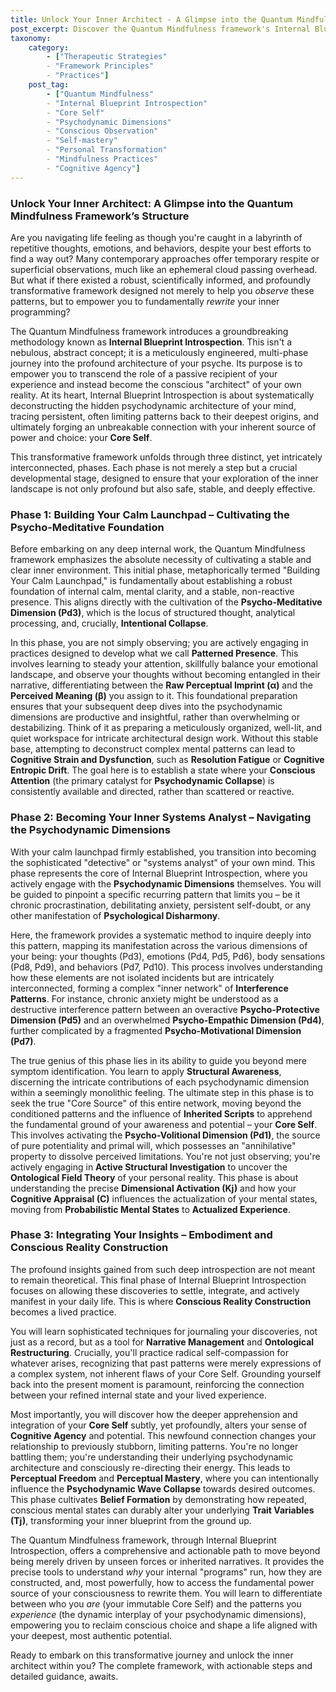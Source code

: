 ```yaml
---
title: Unlock Your Inner Architect - A Glimpse into the Quantum Mindfulness Framework’s Structure
post_excerpt: Discover the Quantum Mindfulness framework's Internal Blueprint Introspection, a revolutionary approach to understanding and transforming your inner world. This post outlines its three crucial phases, guiding you from foundational calm to deep self-inquiry and lasting integration, empowering you to rewrite limiting patterns and connect with your authentic Core Self.
taxonomy:
    category:
        - ["Therapeutic Strategies"
        - "Framework Principles"
        - "Practices"]
    post_tag:
        - ["Quantum Mindfulness"
        - "Internal Blueprint Introspection"
        - "Core Self"
        - "Psychodynamic Dimensions"
        - "Conscious Observation"
        - "Self-mastery"
        - "Personal Transformation"
        - "Mindfulness Practices"
        - "Cognitive Agency"]
---
```

### Unlock Your Inner Architect: A Glimpse into the Quantum Mindfulness Framework’s Structure

Are you navigating life feeling as though you're caught in a labyrinth of repetitive thoughts, emotions, and behaviors, despite your best efforts to find a way out? Many contemporary approaches offer temporary respite or superficial observations, much like an ephemeral cloud passing overhead. But what if there existed a robust, scientifically informed, and profoundly transformative framework designed not merely to help you *observe* these patterns, but to empower you to fundamentally *rewrite* your inner programming?

The Quantum Mindfulness framework introduces a groundbreaking methodology known as **Internal Blueprint Introspection**. This isn't a nebulous, abstract concept; it is a meticulously engineered, multi-phase journey into the profound architecture of your psyche. Its purpose is to empower you to transcend the role of a passive recipient of your experience and instead become the conscious "architect" of your own reality. At its heart, Internal Blueprint Introspection is about systematically deconstructing the hidden psychodynamic architecture of your mind, tracing persistent, often limiting patterns back to their deepest origins, and ultimately forging an unbreakable connection with your inherent source of power and choice: your **Core Self**.

This transformative framework unfolds through three distinct, yet intricately interconnected, phases. Each phase is not merely a step but a crucial developmental stage, designed to ensure that your exploration of the inner landscape is not only profound but also safe, stable, and deeply effective.

### Phase 1: Building Your Calm Launchpad – Cultivating the Psycho-Meditative Foundation

Before embarking on any deep internal work, the Quantum Mindfulness framework emphasizes the absolute necessity of cultivating a stable and clear inner environment. This initial phase, metaphorically termed "Building Your Calm Launchpad," is fundamentally about establishing a robust foundation of internal calm, mental clarity, and a stable, non-reactive presence. This aligns directly with the cultivation of the **Psycho-Meditative Dimension (Pd3)**, which is the locus of structured thought, analytical processing, and, crucially, **Intentional Collapse**.

In this phase, you are not simply observing; you are actively engaging in practices designed to develop what we call **Patterned Presence**. This involves learning to steady your attention, skillfully balance your emotional landscape, and observe your thoughts without becoming entangled in their narrative, differentiating between the **Raw Perceptual Imprint (α)** and the **Perceived Meaning (β)** you assign to it. This foundational preparation ensures that your subsequent deep dives into the psychodynamic dimensions are productive and insightful, rather than overwhelming or destabilizing. Think of it as preparing a meticulously organized, well-lit, and quiet workspace for intricate architectural design work. Without this stable base, attempting to deconstruct complex mental patterns can lead to **Cognitive Strain and Dysfunction**, such as **Resolution Fatigue** or **Cognitive Entropic Drift**. The goal here is to establish a state where your **Conscious Attention** (the primary catalyst for **Psychodynamic Collapse**) is consistently available and directed, rather than scattered or reactive.

### Phase 2: Becoming Your Inner Systems Analyst – Navigating the Psychodynamic Dimensions

With your calm launchpad firmly established, you transition into becoming the sophisticated "detective" or "systems analyst" of your own mind. This phase represents the core of Internal Blueprint Introspection, where you actively engage with the **Psychodynamic Dimensions** themselves. You will be guided to pinpoint a specific recurring pattern that limits you – be it chronic procrastination, debilitating anxiety, persistent self-doubt, or any other manifestation of **Psychological Disharmony**.

Here, the framework provides a systematic method to inquire deeply into this pattern, mapping its manifestation across the various dimensions of your being: your thoughts (Pd3), emotions (Pd4, Pd5, Pd6), body sensations (Pd8, Pd9), and behaviors (Pd7, Pd10). This process involves understanding how these elements are not isolated incidents but are intricately interconnected, forming a complex "inner network" of **Interference Patterns**. For instance, chronic anxiety might be understood as a destructive interference pattern between an overactive **Psycho-Protective Dimension (Pd5)** and an overwhelmed **Psycho-Empathic Dimension (Pd4)**, further complicated by a fragmented **Psycho-Motivational Dimension (Pd7)**.

The true genius of this phase lies in its ability to guide you beyond mere symptom identification. You learn to apply **Structural Awareness**, discerning the intricate contributions of each psychodynamic dimension within a seemingly monolithic feeling. The ultimate step in this phase is to seek the true "Core Source" of this entire network, moving beyond the conditioned patterns and the influence of **Inherited Scripts** to apprehend the fundamental ground of your awareness and potential – your **Core Self**. This involves activating the **Psycho-Volitional Dimension (Pd1)**, the source of pure potentiality and primal will, which possesses an "annihilative" property to dissolve perceived limitations. You're not just observing; you're actively engaging in **Active Structural Investigation** to uncover the **Ontological Field Theory** of your personal reality. This phase is about understanding the precise **Dimensional Activation (Kj)** and how your **Cognitive Appraisal (C)** influences the actualization of your mental states, moving from **Probabilistic Mental States** to **Actualized Experience**.

### Phase 3: Integrating Your Insights – Embodiment and Conscious Reality Construction

The profound insights gained from such deep introspection are not meant to remain theoretical. This final phase of Internal Blueprint Introspection focuses on allowing these discoveries to settle, integrate, and actively manifest in your daily life. This is where **Conscious Reality Construction** becomes a lived practice.

You will learn sophisticated techniques for journaling your discoveries, not just as a record, but as a tool for **Narrative Management** and **Ontological Restructuring**. Crucially, you'll practice radical self-compassion for whatever arises, recognizing that past patterns were merely expressions of a complex system, not inherent flaws of your Core Self. Grounding yourself back into the present moment is paramount, reinforcing the connection between your refined internal state and your lived experience.

Most importantly, you will discover how the deeper apprehension and integration of your **Core Self** subtly, yet profoundly, alters your sense of **Cognitive Agency** and potential. This newfound connection changes your relationship to previously stubborn, limiting patterns. You're no longer battling them; you're understanding their underlying psychodynamic architecture and consciously re-directing their energy. This leads to **Perceptual Freedom** and **Perceptual Mastery**, where you can intentionally influence the **Psychodynamic Wave Collapse** towards desired outcomes. This phase cultivates **Belief Formation** by demonstrating how repeated, conscious mental states can durably alter your underlying **Trait Variables (Tj)**, transforming your inner blueprint from the ground up.

The Quantum Mindfulness framework, through Internal Blueprint Introspection, offers a comprehensive and actionable path to move beyond being merely driven by unseen forces or inherited narratives. It provides the precise tools to understand *why* your internal "programs" run, how they are constructed, and, most powerfully, how to access the fundamental power source of your consciousness to rewrite them. You will learn to differentiate between who you *are* (your immutable Core Self) and the patterns you *experience* (the dynamic interplay of your psychodynamic dimensions), empowering you to reclaim conscious choice and shape a life aligned with your deepest, most authentic potential.

Ready to embark on this transformative journey and unlock the inner architect within you? The complete framework, with actionable steps and detailed guidance, awaits.